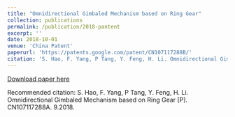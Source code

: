 ```yaml
---
title: "Omnidirectional Gimbaled Mechanism based on Ring Gear"
collection: publications
permalink: /publication/2018-pantent
excerpt: ''
date: 2018-10-01
venue: 'China Patent'
paperurl: 'https://patents.google.com/patent/CN107117288B/'
citation: 'S. Hao, F. Yang, P Tang, Y. Feng, H. Li. Omnidirectional Gimbaled Mechanism based on Ring Gear [P]. CN107117288A. 9.2018'
---
```


[Download paper here](http://siyanghao.github.io/files/2018_patent.pdf)

Recommended citation: S. Hao, F. Yang, P Tang, Y. Feng, H. Li. Omnidirectional Gimbaled Mechanism based on Ring Gear [P]. CN107117288A. 9.2018.
